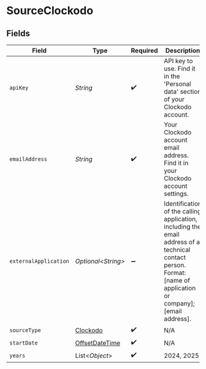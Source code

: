 # SourceClockodo


## Fields

| Field                                                                                                                                                           | Type                                                                                                                                                            | Required                                                                                                                                                        | Description                                                                                                                                                     |
| --------------------------------------------------------------------------------------------------------------------------------------------------------------- | --------------------------------------------------------------------------------------------------------------------------------------------------------------- | --------------------------------------------------------------------------------------------------------------------------------------------------------------- | --------------------------------------------------------------------------------------------------------------------------------------------------------------- |
| `apiKey`                                                                                                                                                        | *String*                                                                                                                                                        | :heavy_check_mark:                                                                                                                                              | API key to use. Find it in the 'Personal data' section of your Clockodo account.                                                                                |
| `emailAddress`                                                                                                                                                  | *String*                                                                                                                                                        | :heavy_check_mark:                                                                                                                                              | Your Clockodo account email address. Find it in your Clockodo account settings.                                                                                 |
| `externalApplication`                                                                                                                                           | *Optional\<String>*                                                                                                                                             | :heavy_minus_sign:                                                                                                                                              | Identification of the calling application, including the email address of a technical contact person. Format: [name of application or company];[email address]. |
| `sourceType`                                                                                                                                                    | [Clockodo](../../models/shared/Clockodo.md)                                                                                                                     | :heavy_check_mark:                                                                                                                                              | N/A                                                                                                                                                             |
| `startDate`                                                                                                                                                     | [OffsetDateTime](https://docs.oracle.com/javase/8/docs/api/java/time/OffsetDateTime.html)                                                                       | :heavy_check_mark:                                                                                                                                              | N/A                                                                                                                                                             |
| `years`                                                                                                                                                         | List\<*Object*>                                                                                                                                                 | :heavy_check_mark:                                                                                                                                              | 2024, 2025                                                                                                                                                      |